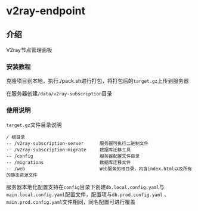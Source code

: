 # v2ray-endpoint

## 介绍

V2ray节点管理面板

### 安装教程

克隆项目到本地，执行./pack.sh进行打包，将打包后的`target.gz`上传到服务器

在服务器创建`/data/v2ray-subscription`目录

### 使用说明

`target.gz`文件目录说明

```
/ 根目录
-- /v2ray-subscription-server      服务器可执行二进制文件
-- /v2ray-subscription-migrate     数据库迁移工具
-- /config                         服务器配置文件目录
-- /migrations                     数据库迁移文件
-- /web                            Web服务的根目录，内含index.html以及所有的静态资源文件
```

服务器本地化配置支持在`config`目录下创建`db.local.config.yaml`与`main.local.config.yaml`配置文件，配置项与`db.prod.config.yaml`
、`main.prod.config.yaml`文件相同，同名配置可进行覆盖
